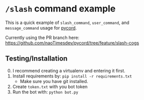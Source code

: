 # `/slash` command example

This is a quick example of `slash_command`, `user_command`, and `message_command` usage for [pycord](https://github.com/Pycord-Development/pycord).

Currently using the PR branch here: https://github.com/naoTimesdev/pycord/tree/feature/slash-cogs

## Testing/Installation
0. I recommend creating a virtualenv and entering it first.
1. Install requirements by: `pip install -r requirements.txt`
   - Make sure you have git installed.
2. Create `token.txt` with you bot token
3. Run the bot with: `python bot.py`
